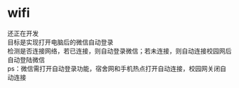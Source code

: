 # wifi
还正在开发  
目标是实现打开电脑后的微信自动登录  
检测是否连接网络，若已连接，则自动登录微信；若未连接，则自动连接校园网后自动登陆微信  
ps：微信需打开自动登录功能，宿舍网和手机热点打开自动连接，校园网关闭自动连接
